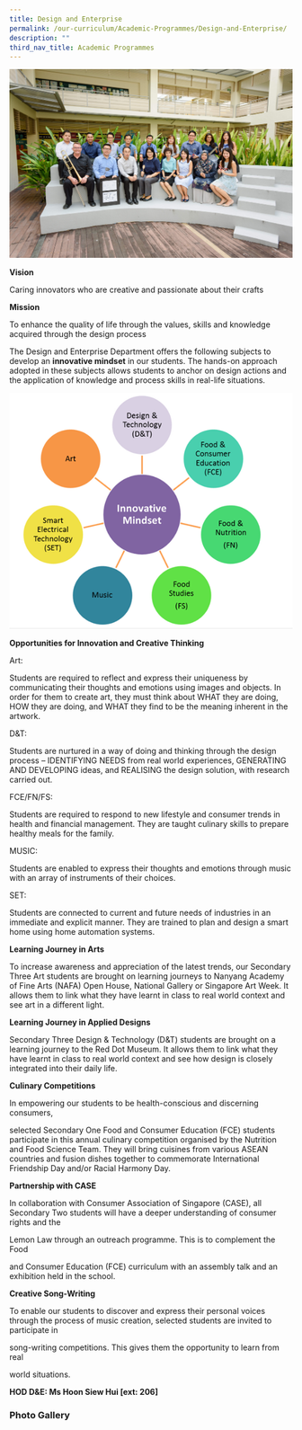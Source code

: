 ```yaml
---
title: Design and Enterprise
permalink: /our-curriculum/Academic-Programmes/Design-and-Enterprise/
description: ""
third_nav_title: Academic Programmes
---
```

![](/images/Our%20Curriculum/Academic%20Programmes/Design%20and%20Enterprise/D1.jpg)

**Vision**

Caring innovators who are creative and passionate about their crafts 

  

**Mission**

To enhance the quality of life through the values, skills and knowledge acquired through the design process

  

The Design and Enterprise Department offers the following subjects to develop an **innovative mindset** in our students. The hands-on approach adopted in these subjects allows students to anchor on design actions and the application of knowledge and process skills in real-life situations.

![](/images/Our%20Curriculum/Academic%20Programmes/Design%20and%20Enterprise/D2.png)

**Opportunities for Innovation and Creative Thinking**

Art:  

Students are required to reflect and express their uniqueness by communicating their thoughts and emotions using images and objects. In order for them to create art, they must think about WHAT they are doing, HOW they are doing, and WHAT they find to be the meaning inherent in the artwork. 

  

D&T:  

Students are nurtured in a way of doing and thinking through the design process – IDENTIFYING NEEDS from real world experiences, GENERATING AND DEVELOPING ideas, and REALISING the design solution, with research carried out.

  

FCE/FN/FS:  

Students are required to respond to new lifestyle and consumer trends in health and financial management. They are taught culinary skills to prepare healthy meals for the family. 

  

MUSIC:  

Students are enabled to express their thoughts and emotions through music with an array of instruments of their choices. 

  

SET:  

Students are connected to current and future needs of industries in an immediate and explicit manner. They are trained to plan and design a smart home using home automation systems.  

  

**Learning Journey in Arts** 

To increase awareness and appreciation of the latest trends, our Secondary Three Art students are brought on learning journeys to Nanyang Academy of Fine Arts (NAFA) Open House, National Gallery or Singapore Art Week. It allows them to link what they have learnt in class to real world context and see art in a different light. 

  

**Learning Journey in Applied Designs** 

Secondary Three Design & Technology (D&T) students are brought on a learning journey to the Red Dot Museum. It allows them to link what they have learnt in class to real world context and see how design is closely integrated into their daily life.

**Culinary Competitions**  

In empowering our students to be health-conscious and discerning consumers,

selected Secondary One Food and Consumer Education (FCE) students participate in this annual culinary competition organised by the Nutrition and Food Science Team. They will bring cuisines from various ASEAN countries and fusion dishes together to commemorate International Friendship Day and/or Racial Harmony Day. 

**Partnership with CASE**  

In collaboration with Consumer Association of Singapore (CASE), all Secondary Two students will have a deeper understanding of consumer rights and the        

Lemon Law through an outreach programme. This is to complement the Food

and Consumer Education (FCE) curriculum with an assembly talk and an exhibition held in the school. 

**Creative Song-Writing**  

To enable our students to discover and express their personal voices through the process of music creation, selected students are invited to participate in

song-writing competitions. This gives them the opportunity to learn from real

world situations.

  

**HOD D&E: Ms Hoon Siew Hui \[ext: 206\]**

### **Photo Gallery**
